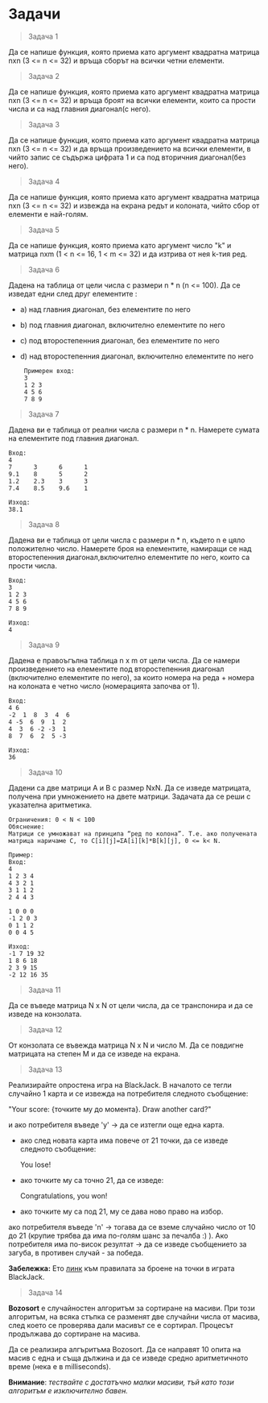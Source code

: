 # Задачи

> Задача 1

Да се напише функция, която приема като аргумент квадратна матрица nxn (3 <= n <= 32) и връща сборът на всички четни елементи.

> Задача 2

Да се напише функция, която приема като аргумент квадратна матрица nxn (3 <= n <= 32) и връща броят на всички елементи, които са прости числа и са над главния диагонал(с него).

> Задача 3

Да се напише функция, която приема като аргумент квадратна матрица nxn (3 <= n <= 32) и да връща произведението на всички елементи, в чийто запис се съдържа цифрата 1 и са под вторичния диагонал(без него).

> Задача 4

Да се напише функция, която приема като аргумент квадратна матрица nxn (3 <= n <= 32) и извежда на екрана редът и колоната, чийто сбор от елементи е най-голям.

> Задача 5

Да се напише функция, която приема като аргумент число "k" и матрица nxm (1 < n <= 16, 1 < m <= 32) и да изтрива от нея k-тия ред.

> Задача 6

Дадена на таблица от цели числа с размери n * n (n <= 100). Да се изведат едни след друг елементите :
 - a) над главния диагонал, без елементите по него
 - b) под главния диагонал, включително елементите по него
 - c) под второстепенния диагонал, без елементите по него
 - d) над второстепенния диагонал, включително елементите по него

        Примерен вход:
        3 
        1 2 3
        4 5 6
        7 8 9

> Задача 7

Дадена ви е таблица от реални числа с размери n * n. Намерете сумата на елементите под главния диагонал.
    
    Вход:
    4
    7      3      6      1
    9.1    8      5      2
    1.2    2.3    3      3
    7.4    8.5    9.6    1

    Изход:
    38.1

> Задача 8

Дадена ви е таблица от цели числа с размери n * n, където n е цяло положително число. Намерете броя на елементите, намиращи се над второстепенния диагонал,включително елементите по него, които са прости числа.

    Вход: 
    3
    1 2 3
    4 5 6
    7 8 9

    Изход:
    4

> Задача 9

Дадена е правоъгълна таблица n x m от цели числа. Да се намери произведението на елементите под второстепенния диагонал (включително елементите по него), за които номера на реда + номера на колоната е четно число (номерацията започва от 1).
    
    Вход:
    4 6
    -2  1  8  3  4  6
    4 -5  6  9  1  2
    4  3  6 -2 -3  1
    8  7  6  2  5 -3

    Изход:
    36

> Задача 10

Дадени са две матрици A и B с размер NxN. Да се изведе матрицата, получена при умножението на двете матрици. Задачата да се реши с указателна аритметика.
	
    Ограничения: 0 < N < 100
	Обяснение:
    Матрици се умножават на принципа “ред по колона”. Т.е. ако получената матрица наричаме C, то C[i][j]=ΣA[i][k]*B[k][j], 0 <= k< N.

	Пример:
	Вход:
	4
	1 2 3 4
	4 3 2 1
	3 1 1 2
	2 4 4 3
	
	1 0 0 0 
	-1 2 0 3
	0 1 1 2
	0 0 4 5

    Изход:
    -1 7 19 32 
    1 8 6 18 
    2 3 9 15 
    -2 12 16 35 

> Задача 11

Да се въведе матрица N x N от цели числа, да се транспонира и да се изведе на конзолата.

> Задача 12

От конзолата се въвежда матрица N x N и число M. Да се повдигне матрицата на степен M и да се изведе на екрана.

> Задача 13

Реализирайте опростена игра на BlackJack. В началото се тегли случайно 1 карта и се извежда на потребителя следното съобщение:

"Your score: {точките му до момента}. Draw another card?"

и ако потребителя въведе 'y' -> да се изтегли още една карта.

 - ако след новата карта има повече от 21 точки, да се изведе следното съобщение:

    You lose!
    
 - ако точките му са точно 21, да се изведе:

    Congratulations, you won!

 - ако точките му са под 21, му се дава ново право на избор.

ако потребителя въведе 'n' -> тогава да се вземе случайно число от 10 до 21 (крупие трябва да има по-голям шанс за печалба :) ). Ако потребителя има по-висок резултат -> да се изведе съобщението за загуба, в противен случай - за победа.

**Забележка:** Ето [линк](https://bgpoker.net/rules/blackjack) към правилата за броене на точки в играта BlackJack.

> Задача 14

**Bozosort** е случайностен алгоритъм за сортиране на масиви. При този алгоритъм, на всяка стъпка се разменят две случайни числа от масива, след което се проверява дали масивът се е сортирал. Процесът продължава до сортиране на масива.

Да се реализира алгъритъма Bozosort. Да се направят 10 опита на масив с една и съща дължина и да се изведе средно аритметичното време (нека е в milliseconds).

**Внимание**: *тествайте с достатъчно малки масиви, тъй като този алгоритъм е изключително бавен.*
